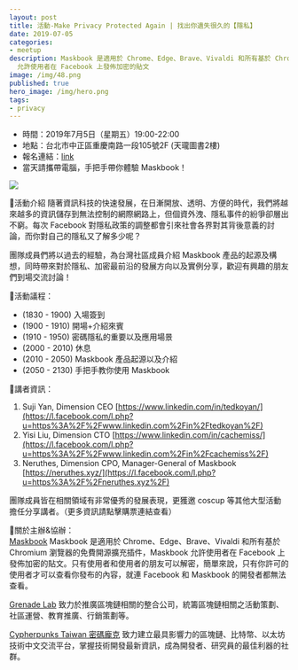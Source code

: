 ```yaml
---
layout: post
title: 活動-Make Privacy Protected Again | 找出你遺失很久的【隱私】
date: 2019-07-05
categories:
- meetup
description: Maskbook 是適用於 Chrome、Edge、Brave、Vivaldi 和所有基於 Chromium 瀏覽器的免費開源擴充插件，Maskbook
  允許使用者在 Facebook 上發佈加密的貼文
image: /img/48.png
published: true
hero_image: /img/hero.png
tags:
- privacy
---
```


- 時間：2019年7月5日（星期五）19:00-22:00
- 地點：台北市中正區重慶南路一段105號2F (天瓏圖書2樓)
- 報名連結：[link](https://l.facebook.com/l.php?u=https%3A%2F%2Flihi1.cc%2FBLOFd)
- 當天請攜帶電腦，手把手帶你體驗 Maskbook！

![](/img/48.png)

📌活動介紹
隨著資訊科技的快速發展，在日漸開放、透明、方便的時代，我們將越來越多的資訊儲存到無法控制的網際網路上，但個資外洩、隱私事件的紛爭卻層出不窮。每次 Facebook 對隱私政策的調整都會引來社會各界對其背後意義的討論，而你對自己的隱私又了解多少呢？

團隊成員們將以過去的經驗，為台灣社區成員介紹 Maskbook 產品的起源及構想，同時帶來對於隱私、加密最前沿的發展方向以及實例分享，歡迎有興趣的朋友們到場交流討論！

📌活動議程：    
* (1830 - 1900) 入場簽到
* (1900 - 1910) 開場+介紹來賓
* (1910 - 1950) 密碼隱私的重要以及應用場景
* (2000 - 2010) 休息
* (2010 - 2050) Maskbook 產品起源以及介紹
* (2050 - 2130) 手把手教你使用 Maskbook

📌講者資訊：    
1. Suji Yan, Dimension CEO
[https://www.linkedin.com/in/tedkoyan/](https://l.facebook.com/l.php?u=https%3A%2F%2Fwww.linkedin.com%2Fin%2Ftedkoyan%2F)
1. Yisi Liu, Dimension CTO
[https://www.linkedin.com/in/cachemiss/](https://l.facebook.com/l.php?u=https%3A%2F%2Fwww.linkedin.com%2Fin%2Fcachemiss%2F)
1. Neruthes, Dimension CPO, Manager-General of Maskbook
[https://neruthes.xyz/](https://l.facebook.com/l.php?u=https%3A%2F%2Fneruthes.xyz%2F)

團隊成員皆在相關領域有非常優秀的發展表現，更獲邀 coscup 等其他大型活動擔任分享講者。（更多資訊請點擊購票連結查看）

📌關於主辦&協辦：    
[Maskbook](https://www.facebook.com/realmaskbook/)
Maskbook 是適用於 Chrome、Edge、Brave、Vivaldi 和所有基於 Chromium 瀏覽器的免費開源擴充插件，Maskbook 允許使用者在 Facebook 上發佈加密的貼文。只有使用者和使用者的朋友可以解密，簡單來說，只有你許可的使用者才可以查看你發布的內容，就連 Facebook 和 Maskbook 的開發者都無法查看。

[Grenade Lab](https://www.facebook.com/Grenadelab2019/)
致力於推廣區塊鏈相關的整合公司，統籌區塊鏈相關之活動策劃、社區運營、教育推廣、行銷策劃等。

[Cypherpunks Taiwan 密碼龐克](https://www.facebook.com/CypherpunksTW/)
致力建立最具影響力的區塊鏈、比特幣、以太坊技術中文交流平台，掌握技術開發最新資訊，成為開發者、研究員的最佳利器的社群。
